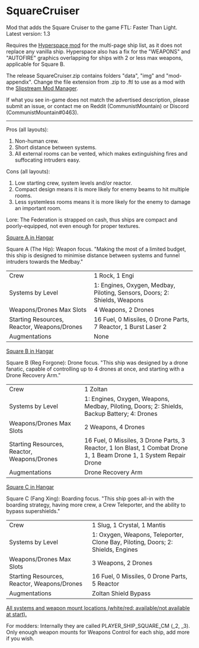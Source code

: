 # SquareCruiser
Mod that adds the Square Cruiser to the game FTL: Faster Than Light. Latest version: 1.3

Requires the [Hyperspace mod](https://github.com/FTL-Hyperspace/FTL-Hyperspace) for the multi-page ship list, as it does not replace any vanilla ship. Hyperspace also has a fix for the "WEAPONS" and "AUTOFIRE" graphics overlapping for ships with 2 or less max weapons, applicable for Square B.

The release SquareCruiser.zip contains folders "data", "img" and "mod-appendix". Change the file extension from .zip to .ftl to use as a mod with the [Slipstream Mod Manager](https://github.com/Vhati/Slipstream-Mod-Manager).

If what you see in-game does not match the advertised description, please submit an issue, or contact me on Reddit (CommunistMountain) or Discord (CommunistMountain#0463).
<hr>
Pros (all layouts):
<ol>
	<li>Non-human crew.</li>
	<li>Short distance between systems.</li>
	<li>All external rooms can be vented, which makes extinguishing fires and suffocating intruders easy.</li>
</ol>

Cons (all layouts):
<ol>
	<li>Low starting crew, system levels and/or reactor.</li>
	<li>Compact design means it is more likely for enemy beams to hit multiple rooms.</li>
	<li>Less systemless rooms means it is more likely for the enemy to damage an important room.</li>
</ol>

Lore: The Federation is strapped on cash, thus ships are compact and poorly-equipped, not even enough for proper textures.

[Square A in Hangar](https://raw.githubusercontent.com/CommunistMountain/SquareCruiser/main/preview-images/SquareA%20Promo.png)

Square A (The Hip): Weapon focus. "Making the most of a limited budget, this ship is designed to minimise distance between systems and funnel intruders towards the Medbay."
<table>
	<tr>
		<td>Crew</td>
		<td>1 Rock, 1 Engi</td>
	</tr>
	<tr>
		<td>Systems by Level</td>
		<td>1: Engines, Oxygen, Medbay, Piloting, Sensors, Doors; 2: Shields, Weapons</td>
	</tr>
	<tr>
		<td>Weapons/Drones Max Slots</td>
		<td>4 Weapons, 2 Drones</td>
	</tr>
	<tr>
		<td>Starting Resources, Reactor, Weapons/Drones</td>
		<td>16 Fuel, 0 Missiles, 0 Drone Parts, 7 Reactor, 1 Burst Laser 2</td>
	</tr>
	<tr>
		<td>Augmentations</td>
		<td>None</td>
	</tr>
</table>

[Square B in Hangar](https://raw.githubusercontent.com/CommunistMountain/SquareCruiser/main/preview-images/SquareB%20Promo.png)

Square B (Reg Forgone): Drone focus. "This ship was designed by a drone fanatic, capable of controlling up to 4 drones at once, and starting with a Drone Recovery Arm."
<table>
	<tr>
		<td>Crew</td>
		<td>1 Zoltan</td>
	</tr>
	<tr>
		<td>Systems by Level</td>
		<td>1: Engines, Oxygen, Weapons, Medbay, Piloting, Doors; 2: Shields, Backup Battery; 4: Drones</td>
	</tr>
	<tr>
		<td>Weapons/Drones Max Slots</td>
		<td>2 Weapons, 4 Drones</td>
	</tr>
	<tr>
		<td>Starting Resources, Reactor, Weapons/Drones</td>
		<td>16 Fuel, 0 Missiles, 3 Drone Parts, 3 Reactor, 1 Ion Blast, 1 Combat Drone 1, 1 Beam Drone 1, 1 System Repair Drone</td>
	</tr>
	<tr>
		<td>Augmentations</td>
		<td>Drone Recovery Arm</td>
	</tr>
</table>

[Square C in Hangar](https://raw.githubusercontent.com/CommunistMountain/SquareCruiser/main/preview-images/SquareC%20Promo.png)

Square C (Fang Xing): Boarding focus. "This ship goes all-in with the boarding strategy, having more crew, a Crew Teleporter, and the ability to bypass supershields."
<table>
	<tr>
		<td>Crew</td>
		<td>1 Slug, 1 Crystal, 1 Mantis</td>
	</tr>
	<tr>
		<td>Systems by Level</td>
		<td>1: Oxygen, Weapons, Teleporter, Clone Bay, Piloting, Doors; 2: Shields, Engines</td>
	</tr>
	<tr>
		<td>Weapons/Drones Max Slots</td>
		<td>3 Weapons, 2 Drones</td>
	</tr>
	<tr>
		<td>Starting Resources, Reactor, Weapons/Drones</td>
		<td>16 Fuel, 0 Missiles, 0 Drone Parts, 5 Reactor</td>
	</tr>
	<tr>
		<td>Augmentations</td>
		<td>Zoltan Shield Bypass</td>
	</tr>
</table>

[All systems and weapon mount locations (white/red: available/not available at start).](https://raw.githubusercontent.com/CommunistMountain/SquareCruiser/main/preview-images/Square%20Layouts.png)

For modders: Internally they are called PLAYER_SHIP_SQUARE_CM (_2, _3). Only enough weapon mounts for Weapons Control for each ship, add more if you wish.
